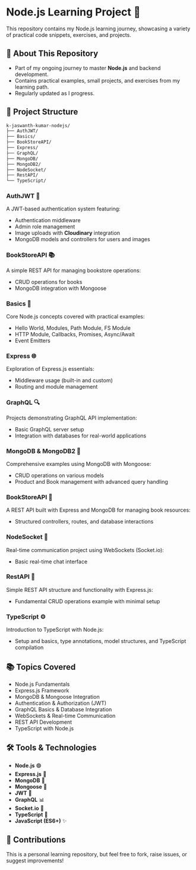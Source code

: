 # Node.js Learning Project 🚀

This repository contains my Node.js learning journey, showcasing a variety of practical code snippets, exercises, and projects.

## 📌 About This Repository
- Part of my ongoing journey to master **Node.js** and backend development.
- Contains practical examples, small projects, and exercises from my learning path.
- Regularly updated as I progress.

## 📂 Project Structure
```bash
k-jaswanth-kumar-nodejs/
├── AuthJWT/
├── Basics/
├── BookStoreAPI/
├── Express/
├── GraphQL/
├── MongoDB/
├── MongoDB2/
├── NodeSocket/
├── RestAPI/
└── TypeScript/
```

### AuthJWT 🔑
A JWT-based authentication system featuring:
- Authentication middleware
- Admin role management
- Image uploads with **Cloudinary** integration
- MongoDB models and controllers for users and images

### BookStoreAPI 📚
A simple REST API for managing bookstore operations:
- CRUD operations for books
- MongoDB integration with Mongoose

### Basics 📖
Core Node.js concepts covered with practical examples:
- Hello World, Modules, Path Module, FS Module
- HTTP Module, Callbacks, Promises, Async/Await
- Event Emitters

### Express 🌐
Exploration of Express.js essentials:
- Middleware usage (built-in and custom)
- Routing and module management

### GraphQL 🔍
Projects demonstrating GraphQL API implementation:
- Basic GraphQL server setup
- Integration with databases for real-world applications

### MongoDB & MongoDB2 🍃
Comprehensive examples using MongoDB with Mongoose:
- CRUD operations on various models
- Product and Book management with advanced query handling

### BookStoreAPI 📖
A REST API built with Express and MongoDB for managing book resources:
- Structured controllers, routes, and database interactions

### NodeSocket 📡
Real-time communication project using WebSockets (Socket.io):
- Basic real-time chat interface

### RestAPI 🔄
Simple REST API structure and functionality with Express.js:
- Fundamental CRUD operations example with minimal setup

### TypeScript ⚙️
Introduction to TypeScript with Node.js:
- Setup and basics, type annotations, model structures, and TypeScript compilation

## 📚 Topics Covered
- Node.js Fundamentals
- Express.js Framework
- MongoDB & Mongoose Integration
- Authentication & Authorization (JWT)
- GraphQL Basics & Database Integration
- WebSockets & Real-time Communication
- REST API Development
- TypeScript with Node.js

## 🛠️ Tools & Technologies
- **Node.js** 🟢
- **Express.js** 🚀
- **MongoDB** 🍃
- **Mongoose** 🍃
- **JWT** 🔑
- **GraphQL** 📊
- **Socket.io** 📡
- **TypeScript** 🔷
- **JavaScript (ES6+)** ✨

## 🤝 Contributions
This is a personal learning repository, but feel free to fork, raise issues, or suggest improvements!
